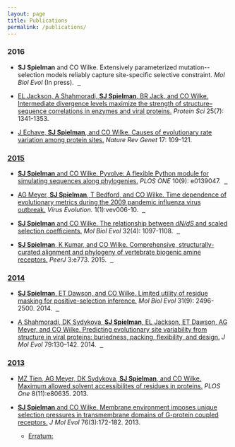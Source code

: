 ```yaml
---
layout: page
title: Publications
permalink: /publications/
---
```


### 2016


+ **SJ Spielman** and CO Wilke. Extensively parameterized mutation--selection models reliably capture site-specific selective constraint. *Mol Biol Evol* (In press).
&nbsp;<a href="https://github.com/sjspielman/mutsel_benchmark" class="info-link"><span class="fa fa-github" style = "color:black">
&nbsp;<a href="/files/SpielmanWilke2016_MBE_rawpdf.pdf" class="info-link"><span class="fa fa-file-pdf-o" style = "color:black">

+ EL Jackson, A Shahmoradi, **SJ Spielman**, BR Jack, and CO Wilke. [Intermediate divergence levels maximize the strength of structure–sequence correlations in enzymes and viral proteins.](http://onlinelibrary.wiley.com/doi/10.1002/pro.2920/full) *Protein Sci* 25(7): 1341-1353.
&nbsp;<a href="https://github.com/wilkelab/rate_variability_variation" class="info-link"><span class="fa fa-github" style = "color:black">


+ J Echave, **SJ Spielman**, and CO Wilke. [Causes of evolutionary rate variation among protein sites.](http://dx.doi.org/10.1038/nrg.2015.18) *Nature Rev Genet* 17: 109-121.
&nbsp;<a href="/files/EchaveSpielmanWilke2016_NRG.pdf" class="info-link"><span class="fa fa-file-pdf-o" style = "color:black">


### 2015

+ **SJ Spielman** and CO Wilke. [Pyvolve: A flexible Python module for simulating sequences along phylogenies.](http://journals.plos.org/plosone/article?id=10.1371/journal.pone.0139047) *PLOS ONE* 10(9): e0139047.
&nbsp;<a href="https://github.com/sjspielman/pyvolve" class="info-link"><span class="fa fa-github" style = "color:black">
&nbsp;<a href="/files/SpielmanWilke2015_PLoSONE.pdf" class="info-link"><span class="fa fa-file-pdf-o" style = "color:black">

+ AG Meyer, **SJ Spielman**, T Bedford, and CO Wilke. [Time dependence of evolutionary metrics
during the 2009 pandemic influenza virus outbreak.](http://ve.oxfordjournals.org/content/1/1/vev006)  *Virus Evolution.* 1(1):vev006-10.
&nbsp;<a href="https://github.com/wilkelab/influenza_pH1N1_timecourse" class="info-link"><span class="fa fa-github" style = "color:black">
&nbsp;<a href="/files/Meyeretal2015_VE.pdf" class="info-link"><span class="fa fa-file-pdf-o" style = "color:black">


+ **SJ Spielman** and CO Wilke. [The relationship between *dN/dS* and scaled selection coefficients.](http://mbe.oxfordjournals.org/content/32/4/1097) *Mol Biol Evol* 32(4): 1097-1108.
&nbsp;<a href="http://github.com/clauswilke/Omega_Mutsel" class="info-link"><span class="fa fa-github" style = "color:black">
&nbsp;<a href="/files/SpielmanWilke2015_MBE.pdf" class="info-link"><span class="fa fa-file-pdf-o" style = "color:black">


+ **SJ Spielman**, K Kumar, and CO Wilke. [Comprehensive, structurally-curated alignment and phylogeny of vertebrate biogenic amine receptors.](http://dx.doi.org/10.7717/peerj.773) *PeerJ* 3:e773. 2015.
&nbsp;<a href="http://github.com/sjspielman/amine_receptors" class="info-link"><span class="fa fa-github" style = "color:black">
&nbsp;<a href="/files/SpielmanKumarWilke2015_PeerJ.pdf" class="info-link"><span class="fa fa-file-pdf-o" style = "color:black">


### 2014


+ **SJ Spielman**, ET Dawson, and CO Wilke. [Limited utility of residue masking for positive-selection inference.](http://mbe.oxfordjournals.org/content/31/9/2496.long) *Mol Biol Evol* 31(9): 2496-2500. 2014.
&nbsp;<a href="http://github.com/sjspielman/alignment_filtering" class="info-link"><span class="fa fa-github" style = "color:black">
&nbsp;<a href="/files/SpielmanDawsonWilke2014_MBE.pdf" class="info-link"><span class="fa fa-file-pdf-o" style = "color:black">


+ A Shahmoradi, DK Sydykova, **SJ Spielman**, EL Jackson, ET Dawson, AG Meyer, and CO Wilke. [Predicting evolutionary site variability from structure in viral proteins: buriedness, packing, flexibility, and design.](http://dx.doi.org/10.1007/s00239-014-9644-x) *J Mol Evol* 79:130–142. 2014.
&nbsp;<a href="https://github.com/clauswilke/structural_prediction_of_ER" class="info-link"><span class="fa fa-github" style = "color:black">
&nbsp;<a href="/files/Shahmoradietal2014_JME.pdf" class="info-link"><span class="fa fa-file-pdf-o" style = "color:black">


### 2013

+ MZ Tien, AG Meyer, DK Sydykova, **SJ Spielman**, and CO Wilke. [Maximum allowed solvent accessibilites of residues in proteins.](http://journals.plos.org/plosone/article?id=10.1371/journal.pone.0080635) *PLOS One* 8(11):e80635. 2013.
&nbsp;<a href="/files/Tienetal2013_PLoSONE.pdf" class="info-link"><span class="fa fa-file-pdf-o" style = "color:black">


+ **SJ Spielman** and CO Wilke. [Membrane environment imposes unique selection pressures in transmembrane domains of G-protein coupled receptors.](http://link.springer.com/article/10.1007%2Fs00239-012-9538-8) *J Mol Evol* 76(3):172-182. 2013.
&nbsp;<a href="/files/SpielmanWilke2013_JME.pdf" class="info-link"><span class="fa fa-file-pdf-o" style = "color:black">
  + Erratum: <a href="/files/SpielmanWilke2013_JME_erratum.pdf" class="info-link"><span class="fa fa-file-pdf-o" style = "color:black">
